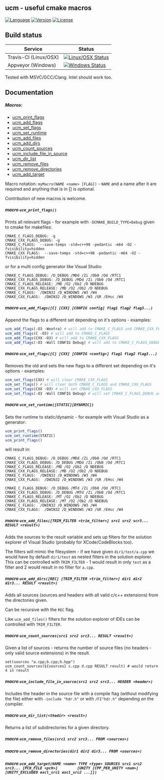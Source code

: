 ucm - useful cmake macros
-------------------------

[![Language](https://img.shields.io/badge/language-CMake-blue.svg)](https://github.com/onqtam/ucm/wiki)
[![Version](https://badge.fury.io/gh/onqtam%2Fucm.svg)](https://github.com/onqtam/ucm/releases)
[![License](http://img.shields.io/badge/license-MIT-blue.svg)](http://opensource.org/licenses/MIT)

Build status
------------

| Service               | Status |
|-----------------------|--------|
| Travis-CI (Linux/OSX) | [![Linux/OSX Status](https://travis-ci.org/onqtam/ucm.svg?branch=master)](https://travis-ci.org/onqtam/ucm)|
| Appveyor (Windows)    | [![Windows Status](https://ci.appveyor.com/api/projects/status/m80f32y206l9tb52?svg=true)](https://ci.appveyor.com/project/onqtam/ucm)|

Tested with MSVC/GCC/Clang. Intel should work too.

Documentation
-------------

##### <a name="menu"></a>Macros:

- [ucm_print_flags](#ucm_print_flags)
- [ucm_add_flags](#ucm_add_flags)
- [ucm_set_flags](#ucm_set_flags)
- [ucm_set_runtime](#ucm_set_runtime)
- [ucm_add_files](#ucm_add_files)
- [ucm_add_dirs](#ucm_add_dirs)
- [ucm_count_sources](#ucm_count_sources)
- [ucm_include_file_in_source](#ucm_include_file_in_source)
- [ucm_dir_list](#ucm_dir_list)
- [ucm_remove_files](#ucm_remove_files)
- [ucm_remove_directories](#ucm_remove_directories)
- [ucm_add_target](#ucm_add_target)

Macro notation: ```myMacro(NAME <name> [FLAG])``` - ```NAME``` and a name after it are required and anything that is in [] is optional.

Contribution of new macros is welcome.

##### <a name="ucm_print_flags"></a>macro ```ucm_print_flags()```

Prints all relevant flags - for example with ```-DCMAKE_BUILD_TYPE=Debug``` given to cmake for makefiles:

```
CMAKE_C_FLAGS_DEBUG: -g
CMAKE_CXX_FLAGS_DEBUG: -g
CMAKE_C_FLAGS:  --save-temps -std=c++98 -pedantic -m64 -O2 -fvisibility=hidden
CMAKE_CXX_FLAGS:  --save-temps -std=c++98 -pedantic -m64 -O2 -fvisibility=hidden
```

or for a multi config generator like Visual Studio:

```
CMAKE_C_FLAGS_DEBUG: /D_DEBUG /MDd /Zi /Ob0 /Od /RTC1
CMAKE_CXX_FLAGS_DEBUG: /D_DEBUG /MDd /Zi /Ob0 /Od /RTC1
CMAKE_C_FLAGS_RELEASE: /MD /O2 /Ob2 /D NDEBUG
CMAKE_CXX_FLAGS_RELEASE: /MD /O2 /Ob2 /D NDEBUG
CMAKE_C_FLAGS:  /DWIN32 /D_WINDOWS /W3 /W4
CMAKE_CXX_FLAGS:  /DWIN32 /D_WINDOWS /W3 /GR /EHsc /W4
```

##### <a name="ucm_add_flags"></a>macro ```ucm_add_flags([C] [CXX] [CONFIG config] flag1 flag2 flag3...)```

Append the flags to a different set depending on it's options - examples:

```CMake
ucm_add_flags(-O3 -Wextra) # will add to CMAKE_C_FLAGS and CMAKE_CXX_FLAGS
ucm_add_flags(C -O3) # will add to CMAKE_C_FLAGS
ucm_add_flags(CXX -O3) # will add to CMAKE_CXX_FLAGS
ucm_add_flags(-O3 -Wall CONFIG Debug) # will add to CMAKE_C_FLAGS_DEBUG and CMAKE_CXX_FLAGS_DEBUG
```

##### <a name="ucm_set_flags"></a>macro ```ucm_set_flags([C] [CXX] [CONFIG <config>] flag1 flag2 flag3...)```

Removes the old and sets the new flags to a different set depending on it's options - examples:

```CMake
ucm_set_flags(CXX) # will clear CMAKE_CXX_FLAGS
ucm_set_flags() # will clear both CMAKE_C_FLAGS and CMAKE_CXX_FLAGS
ucm_set_flags(CXX -O3) # will set CMAKE_CXX_FLAGS
ucm_set_flags(-O3 -Wall CONFIG Debug) # will set CMAKE_C_FLAGS_DEBUG and CMAKE_CXX_FLAGS_DEBUG
```

##### <a name="ucm_set_runtime"></a>macro ```ucm_set_runtime([STATIC][DYNAMIC])```

Sets the runtime to static/dynamic - for example with Visual Studio as a generator:

```CMake
ucm_print_flags()
ucm_set_runtime(STATIC)
ucm_print_flags()
```

will result in:

```
CMAKE_C_FLAGS_DEBUG: /D_DEBUG /MDd /Zi /Ob0 /Od /RTC1
CMAKE_CXX_FLAGS_DEBUG: /D_DEBUG /MDd /Zi /Ob0 /Od /RTC1
CMAKE_C_FLAGS_RELEASE: /MD /O2 /Ob2 /D NDEBUG
CMAKE_CXX_FLAGS_RELEASE: /MD /O2 /Ob2 /D NDEBUG
CMAKE_C_FLAGS:  /DWIN32 /D_WINDOWS /W3 /W4
CMAKE_CXX_FLAGS:  /DWIN32 /D_WINDOWS /W3 /GR /EHsc /W4

CMAKE_C_FLAGS_DEBUG: /D_DEBUG /MTd /Zi /Ob0 /Od /RTC1
CMAKE_CXX_FLAGS_DEBUG: /D_DEBUG /MTd /Zi /Ob0 /Od /RTC1
CMAKE_C_FLAGS_RELEASE: /MT /O2 /Ob2 /D NDEBUG
CMAKE_CXX_FLAGS_RELEASE: /MT /O2 /Ob2 /D NDEBUG
CMAKE_C_FLAGS:  /DWIN32 /D_WINDOWS /W3 /W4
CMAKE_CXX_FLAGS:  /DWIN32 /D_WINDOWS /W3 /GR /EHsc /W4
```

##### <a name="ucm_add_files"></a>macro ```ucm_add_files([TRIM_FILTER <trim_filter>] src1 src2 scr3... RESULT <result>)```

Adds the sources to the result variable and sets up filters for the solution explorer of Visual Studio (probably for XCode/CodeBlocks too).

The filters will mimic the filesystem - if we have given ```dir1/test/a.cpp``` we would have by default ```dir1/test``` as nested filters in the solution explorer. This can be controlled with ```TRIM_FILTER``` - 1 would result in only ```test``` as a filter and 2 would result in no filter for ```a.cpp```.

##### <a name="ucm_add_dirs"></a>macro ```ucm_add_dirs([REC] [TRIM_FILTER <trim_filter>] dir1 dir2 dir3... RESULT <result>)```

Adds all sources (sources and headers with all valid c/c++ extensions) from the directories given.

Can be recursive with the ```REC``` flag.

Like ```ucm_add_files()``` filters for the solution explorer of IDEs can be controlled with ```TRIM_FILTER```.

##### <a name="ucm_count_sources"></a>macro ```ucm_count_sources(src1 src2 src3... RESULT <result>)```

Given a list of sources - returns the number of source files (no headers - only valid source extensions) in the result.

```
set(sources "a.cpp;b.cpp;h.hpp")
ucm_count_sources(${sources} c.cpp d.cpp RESULT result) # would return 4 in result
```

##### <a name="ucm_include_file_in_source"></a>macro ```ucm_include_file_in_source(src1 src2 src3... HEADER <header>)```

Includes the header in the source file with a compile flag (without modifying the file) either with ```-include "hdr.h"``` or with ```/FI"hdr.h"``` depending on the compiler.

##### <a name="ucm_dir_list"></a>macro ```ucm_dir_list(<thedir> <result>)```

Returns a list of subdirectories for a given directory.

##### <a name="ucm_remove_files"></a>macro ```ucm_remove_files(src1 src2 src3... FROM <sources>)```

##### <a name="ucm_remove_directories"></a>macro ```ucm_remove_directories(dir1 dir2 dir3... FROM <sources>)```

##### <a name="ucm_add_target"></a>macro ```ucm_add_target(NAME <name> TYPE <type> SOURCES src1 src2 src3... [PCH_FILE <pch>]         [UNITY [CPP_PER_UNITY <num>] [UNITY_EXCLUDED excl_src1 excl_src2 ...]])```











